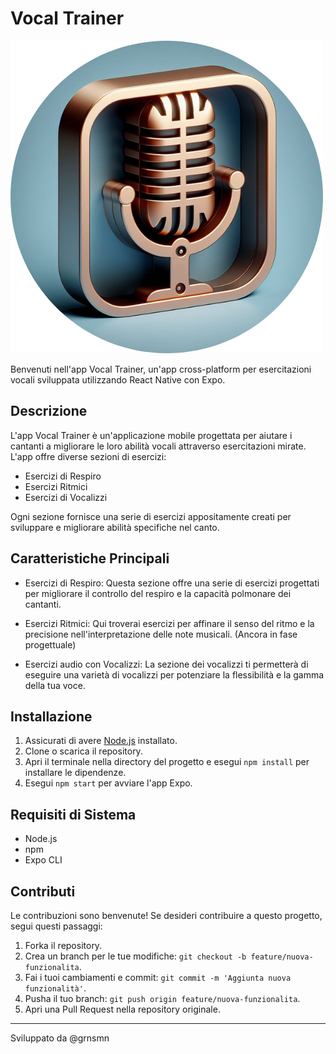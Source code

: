 # Vocal Trainer

![Logo](./assets/icon.png)

Benvenuti nell'app Vocal Trainer, un'app cross-platform per esercitazioni vocali sviluppata utilizzando React Native con Expo.

## Descrizione

L'app Vocal Trainer è un'applicazione mobile progettata per aiutare i cantanti a migliorare le loro abilità vocali attraverso esercitazioni mirate. L'app offre diverse sezioni di esercizi:

- Esercizi di Respiro
- Esercizi Ritmici
- Esercizi di Vocalizzi

Ogni sezione fornisce una serie di esercizi appositamente creati per sviluppare e migliorare abilità specifiche nel canto.

## Caratteristiche Principali

- Esercizi di Respiro: Questa sezione offre una serie di esercizi progettati per migliorare il controllo del respiro e la capacità polmonare dei cantanti.

- Esercizi Ritmici: Qui troverai esercizi per affinare il senso del ritmo e la precisione nell'interpretazione delle note musicali. (Ancora in fase progettuale)

- Esercizi audio con Vocalizzi: La sezione dei vocalizzi ti permetterà di eseguire una varietà di vocalizzi per potenziare la flessibilità e la gamma della tua voce.

## Installazione

1. Assicurati di avere [Node.js](https://nodejs.org/) installato.
2. Clone o scarica il repository.
3. Apri il terminale nella directory del progetto e esegui `npm install` per installare le dipendenze.
4. Esegui `npm start` per avviare l'app Expo.

## Requisiti di Sistema

- Node.js
- npm
- Expo CLI

## Contributi

Le contribuzioni sono benvenute! Se desideri contribuire a questo progetto, segui questi passaggi:

1. Forka il repository.
2. Crea un branch per le tue modifiche: `git checkout -b feature/nuova-funzionalita`.
3. Fai i tuoi cambiamenti e commit: `git commit -m 'Aggiunta nuova funzionalità'`.
4. Pusha il tuo branch: `git push origin feature/nuova-funzionalita`.
5. Apri una Pull Request nella repository originale.

---

Sviluppato da @grnsmn
